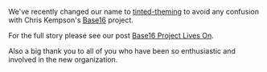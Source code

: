 We've recently changed our name to [tinted-theming](https://github.com/tinted-theming) to avoid any confusion with Chris Kempson's [Base16](https://github.com/chriskempson/base16) project.

For the full story please see our post [Base16 Project Lives On](https://github.com/tinted-theming/base16/issues/51).

Also a big thank you to all of you who have been so enthusiastic and involved in the new organization.
